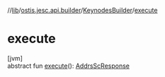 //[lib](../../../index.md)/[ostis.jesc.api.builder](../index.md)/[KeynodesBuilder](index.md)/[execute](execute.md)

# execute

[jvm]\
abstract fun [execute](execute.md)(): [AddrsScResponse](../../ostis.jesc.client.model.response/-addrs-sc-response/index.md)

